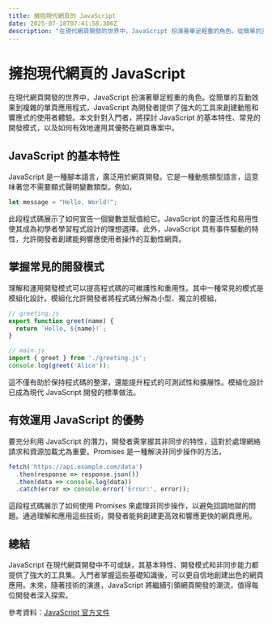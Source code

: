 ```yaml
---
title: 擁抱現代網頁的 JavaScript
date: 2025-07-18T07:41:58.306Z
description: "在現代網頁開發的世界中，JavaScript 扮演著舉足輕重的角色。從簡單的互動效果到複雜的單頁應用程式，JavaScript 為開發者提供了強大的工具來創建動態和響應式的使用者體驗。本文針對入門者，將探討 JavaScript 的基本特性、常見的開發模式，以及如何有效地運用其優勢在網頁專案中。"
---
```


# 擁抱現代網頁的 JavaScript

在現代網頁開發的世界中，JavaScript 扮演著舉足輕重的角色。從簡單的互動效果到複雜的單頁應用程式，JavaScript 為開發者提供了強大的工具來創建動態和響應式的使用者體驗。本文針對入門者，將探討 JavaScript 的基本特性、常見的開發模式，以及如何有效地運用其優勢在網頁專案中。

## JavaScript 的基本特性

JavaScript 是一種腳本語言，廣泛用於網頁開發。它是一種動態類型語言，這意味著您不需要顯式聲明變數類型。例如，

```javascript
let message = "Hello, World!";
```

此段程式碼展示了如何宣告一個變數並賦值給它。JavaScript 的靈活性和易用性使其成為初學者學習程式設計的理想選擇。此外，JavaScript 具有事件驅動的特性，允許開發者創建能夠響應使用者操作的互動性網頁。

## 掌握常見的開發模式

理解和運用開發模式可以提高程式碼的可維護性和重用性。其中一種常見的模式是模組化設計。模組化允許開發者將程式碼分解為小型、獨立的模組，

```javascript
// greeting.js
export function greet(name) {
  return `Hello, ${name}!`;
}

// main.js
import { greet } from './greeting.js';
console.log(greet('Alice'));
```

這不僅有助於保持程式碼的整潔，還能提升程式的可測試性和擴展性。模組化設計已成為現代 JavaScript 開發的標準做法。

## 有效運用 JavaScript 的優勢

要充分利用 JavaScript 的潛力，開發者需掌握其非同步的特性，這對於處理網絡請求和資源加載尤為重要。Promises 是一種解決非同步操作的方法，

```javascript
fetch('https://api.example.com/data')
  .then(response => response.json())
  .then(data => console.log(data))
  .catch(error => console.error('Error:', error));
```

這段程式碼展示了如何使用 Promises 來處理非同步操作，以避免回調地獄的問題。通過理解和應用這些技術，開發者能夠創建更高效和響應更快的網頁應用。

## 總結

JavaScript 在現代網頁開發中不可或缺，其基本特性、開發模式和非同步能力都提供了強大的工具集。入門者掌握這些基礎知識後，可以更自信地創建出色的網頁應用。未來，隨著技術的演進，JavaScript 將繼續引領網頁開發的潮流，值得每位開發者深入探索。

參考資料：[JavaScript 官方文件](https://developer.mozilla.org/zh-TW/docs/Web/JavaScript)